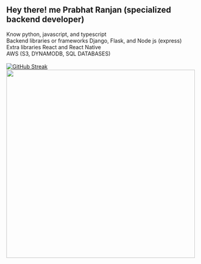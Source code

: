 ## Hey there! me Prabhat Ranjan (specialized backend developer) <br />
Know python, javascript, and typescript<br />
Backend libraries or frameworks Django, Flask, and Node js (express)<br />
Extra libraries React and React Native<br />
AWS (S3, DYNAMODB, SQL DATABASES)<br />
<br />
[![GitHub Streak](http://github-readme-streak-stats.herokuapp.com?user=prabhat0206&theme=dark&date_format=M%20j%5B%2C%20Y%5D)](https://git.io/streak-stats)
<br />
<img src="https://github-readme-stats.vercel.app/api?username=prabhat0206&show_icons=true&theme=dark" width="495">
<!---
prabhat0206/prabhat0206 is a ✨ special ✨ repository because its `README.md` (this file) appears on your GitHub profile.
You can click the Preview link to take a look at your changes.
--->
